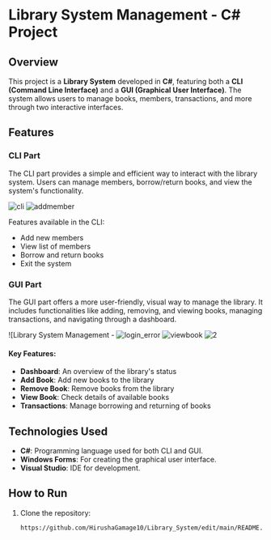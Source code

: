 # Library System Management - C# Project



## Overview

This project is a **Library System** developed in **C#**, featuring both a **CLI (Command Line Interface)** and a **GUI (Graphical User Interface)**. The system allows users to manage books, members, transactions, and more through two interactive interfaces.

## Features

### CLI Part

The CLI part provides a simple and efficient way to interact with the library system. Users can manage members, borrow/return books, and view the system's functionality.


![cli](https://github.com/user-attachments/assets/9272875a-456f-43f3-96de-d0ba734a204e)
![addmember](https://github.com/user-attachments/assets/eb280287-237c-49b5-80cd-3b7237489e5f)



Features available in the CLI:
- Add new members
- View list of members
- Borrow and return books
- Exit the system

### GUI Part

The GUI part offers a more user-friendly, visual way to manage the library. It includes functionalities like adding, removing, and viewing books, managing transactions, and navigating through a dashboard.

![Library System Management -
![login_error](https://github.com/user-attachments/assets/a2cbdc73-b50d-4fc1-804b-f859f766be23)
![viewbook](https://github.com/user-attachments/assets/299a8298-d596-4cbd-826a-5899bf7124dd)
![2](https://github.com/user-attachments/assets/6b720802-e4b0-4c1c-a564-a78673a5b3a0)



#### Key Features:
- **Dashboard**: An overview of the library's status
- **Add Book**: Add new books to the library
- **Remove Book**: Remove books from the library
- **View Book**: Check details of available books
- **Transactions**: Manage borrowing and returning of books

## Technologies Used

- **C#**: Programming language used for both CLI and GUI.
- **Windows Forms**: For creating the graphical user interface.
- **Visual Studio**: IDE for development.
  
## How to Run

1. Clone the repository:
   ```bash
   https://github.com/HirushaGamage10/Library_System/edit/main/README.md

